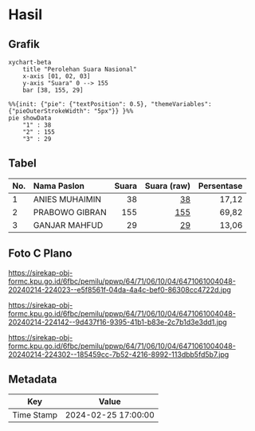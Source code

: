 # Hasil

## Grafik

```mermaid
xychart-beta
    title "Perolehan Suara Nasional"
    x-axis [01, 02, 03]
    y-axis "Suara" 0 --> 155
    bar [38, 155, 29]
```

```mermaid
%%{init: {"pie": {"textPosition": 0.5}, "themeVariables": {"pieOuterStrokeWidth": "5px"}} }%%
pie showData
    "1" : 38
    "2" : 155
    "3" : 29
```

## Tabel

| No. | Nama Paslon    | Suara | Suara (raw) | Persentase |
|:--- |:-------------- | -----:| -----------:| ----------:|
| 1   | ANIES MUHAIMIN | 38    | [38][p-1]   | 17,12      |
| 2   | PRABOWO GIBRAN | 155   | [155][p-2]  | 69,82      |
| 3   | GANJAR MAHFUD  | 29    | [29][p-3]   | 13,06      |


[p-1]: https://github.com/gigit-pemilu/pemilu-2024/blob/main/pilpres/hitung-suara/sub/64-kalimantan-timur/sub/71-kota-balikpapan/sub/06-balikpapan-kota/sub/1004-klandasan-ilir/sub/048-tps/sub/paslon-1.txt
[p-2]: https://github.com/gigit-pemilu/pemilu-2024/blob/main/pilpres/hitung-suara/sub/64-kalimantan-timur/sub/71-kota-balikpapan/sub/06-balikpapan-kota/sub/1004-klandasan-ilir/sub/048-tps/sub/paslon-2.txt
[p-3]: https://github.com/gigit-pemilu/pemilu-2024/blob/main/pilpres/hitung-suara/sub/64-kalimantan-timur/sub/71-kota-balikpapan/sub/06-balikpapan-kota/sub/1004-klandasan-ilir/sub/048-tps/sub/paslon-3.txt

## Foto C Plano

https://sirekap-obj-formc.kpu.go.id/6fbc/pemilu/ppwp/64/71/06/10/04/6471061004048-20240214-224023--e5f8561f-04da-4a4c-bef0-86308cc4722d.jpg

https://sirekap-obj-formc.kpu.go.id/6fbc/pemilu/ppwp/64/71/06/10/04/6471061004048-20240214-224142--9d437f16-9395-41b1-b83e-2c7b1d3e3dd1.jpg

https://sirekap-obj-formc.kpu.go.id/6fbc/pemilu/ppwp/64/71/06/10/04/6471061004048-20240214-224302--185459cc-7b52-4216-8992-113dbb5fd5b7.jpg


## Metadata

| Key        | Value               |
| ---------- | ------------------- |
| Time Stamp | 2024-02-25 17:00:00 |



